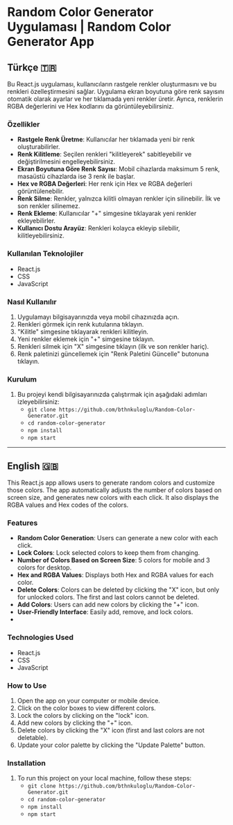 # Random Color Generator Uygulaması | Random Color Generator App

## **Türkçe** 🇹🇷

Bu React.js uygulaması, kullanıcıların rastgele renkler oluşturmasını ve bu renkleri özelleştirmesini sağlar. Uygulama ekran boyutuna göre renk sayısını otomatik olarak ayarlar ve her tıklamada yeni renkler üretir. Ayrıca, renklerin RGBA değerlerini ve Hex kodlarını da görüntüleyebilirsiniz.

### **Özellikler**
- **Rastgele Renk Üretme**: Kullanıcılar her tıklamada yeni bir renk oluşturabilirler.
- **Renk Kilitleme**: Seçilen renkleri "kilitleyerek" sabitleyebilir ve değiştirilmesini engelleyebilirsiniz.
- **Ekran Boyutuna Göre Renk Sayısı**: Mobil cihazlarda maksimum 5 renk, masaüstü cihazlarda ise 3 renk ile başlar.
- **Hex ve RGBA Değerleri**: Her renk için Hex ve RGBA değerleri görüntülenebilir.
- **Renk Silme**: Renkler, yalnızca kilitli olmayan renkler için silinebilir. İlk ve son renkler silinemez.
- **Renk Ekleme**: Kullanıcılar "+" simgesine tıklayarak yeni renkler ekleyebilirler.
- **Kullanıcı Dostu Arayüz**: Renkleri kolayca ekleyip silebilir, kilitleyebilirsiniz.

### **Kullanılan Teknolojiler**
- React.js
- CSS
- JavaScript

### **Nasıl Kullanılır**
1. Uygulamayı bilgisayarınızda veya mobil cihazınızda açın.
2. Renkleri görmek için renk kutularına tıklayın.
3. "Kilitle" simgesine tıklayarak renkleri kilitleyin.
4. Yeni renkler eklemek için "+" simgesine tıklayın.
5. Renkleri silmek için "X" simgesine tıklayın (ilk ve son renkler hariç).
6. Renk paletinizi güncellemek için "Renk Paletini Güncelle" butonuna tıklayın.

### **Kurulum**
1. Bu projeyi kendi bilgisayarınızda çalıştırmak için aşağıdaki adımları izleyebilirsiniz:
   - `git clone https://github.com/bthnkuloglu/Random-Color-Generator.git`
   - `cd random-color-generator`
   - `npm install`
   - `npm start`

---

## **English** 🇬🇧

This React.js app allows users to generate random colors and customize those colors. The app automatically adjusts the number of colors based on screen size, and generates new colors with each click. It also displays the RGBA values and Hex codes of the colors.

### **Features**
- **Random Color Generation**: Users can generate a new color with each click.
- **Lock Colors**: Lock selected colors to keep them from changing.
- **Number of Colors Based on Screen Size**: 5 colors for mobile and 3 colors for desktop.
- **Hex and RGBA Values**: Displays both Hex and RGBA values for each color.
- **Delete Colors**: Colors can be deleted by clicking the "X" icon, but only for unlocked colors. The first and last colors cannot be deleted.
- **Add Colors**: Users can add new colors by clicking the "+" icon.
- **User-Friendly Interface**: Easily add, remove, and lock colors.
- 
### **Technologies Used**
- React.js
- CSS
- JavaScript

### **How to Use**
1. Open the app on your computer or mobile device.
2. Click on the color boxes to view different colors.
3. Lock the colors by clicking on the "lock" icon.
4. Add new colors by clicking the "+" icon.
5. Delete colors by clicking the "X" icon (first and last colors are not deletable).
6. Update your color palette by clicking the "Update Palette" button.

### **Installation**
1. To run this project on your local machine, follow these steps:
   - `git clone https://github.com/bthnkuloglu/Random-Color-Generator.git`
   - `cd random-color-generator`
   - `npm install`
   - `npm start`

